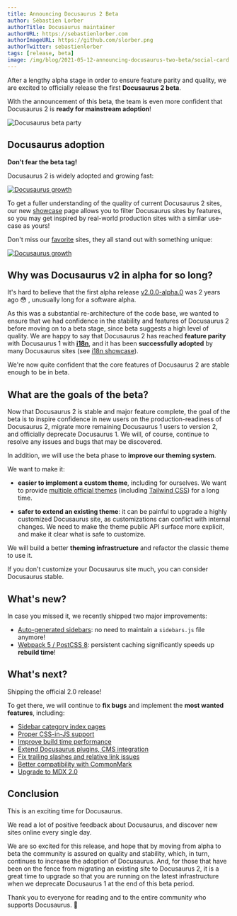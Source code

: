 ```yaml
---
title: Announcing Docusaurus 2 Beta
author: Sébastien Lorber
authorTitle: Docusaurus maintainer
authorURL: https://sebastienlorber.com
authorImageURL: https://github.com/slorber.png
authorTwitter: sebastienlorber
tags: [release, beta]
image: /img/blog/2021-05-12-announcing-docusaurus-two-beta/social-card.png
---
```


After a lengthy alpha stage in order to ensure feature parity and quality, we are excited to officially release the first **Docusaurus 2 beta**.

With the announcement of this beta, the team is even more confident that Docusaurus 2 is **ready for mainstream adoption**!

![Docusaurus beta party](/img/blog/2021-05-12-announcing-docusaurus-two-beta/image_cropped.png)

<!--truncate-->

## Docusaurus adoption

**Don't fear the beta tag!**

Docusaurus 2 is widely adopted and growing fast:

[![Docusaurus growth](/img/blog/2021-05-12-announcing-docusaurus-two-beta/trend.png)](https://www.npmtrends.com/docusaurus-vs-@docusaurus/core)

To get a fuller understanding of the quality of current Docusaurus 2 sites, our new [showcase](https://docusaurus.io/showcase) page allows you to filter Docusaurus sites by features, so you may get inspired by real-world production sites with a similar use-case as yours!

Don't miss our [favorite](https://docusaurus.io/showcase?tags=favorite) sites, they all stand out with something unique:

[![Docusaurus growth](/img/blog/2021-05-12-announcing-docusaurus-two-beta/favorites.png)](https://docusaurus.io/showcase?tags=favorite)

## Why was Docusaurus v2 in alpha for so long?

It's hard to believe that the first alpha release [v2.0.0-alpha.0](https://github.com/facebook/docusaurus/releases/tag/v2.0.0-alpha.0) was 2 years ago 😳 , unusually long for a software alpha.

As this was a substantial re-architecture of the code base, we wanted to ensure that we had confidence in the stability and features of Docusaurus 2 before moving on to a beta stage, since beta suggests a high level of quality. We are happy to say that Docusaurus 2 has reached **feature parity** with Docusaurus 1 with **[i18n](https://docusaurus.io/blog/2021/03/09/releasing-docusaurus-i18n)**, and it has been **successfully adopted** by many Docusaurus sites (see [i18n showcase](https://docusaurus.io/showcase?tags=i18n)).

We're now quite confident that the core features of Docusaurus 2 are stable enough to be in beta.

## What are the goals of the beta?

Now that Docusaurus 2 is stable and major feature complete, the goal of the beta is to inspire confidence in new users on the production-readiness of Docusaurus 2, migrate more remaining Docusaurus 1 users to version 2, and officially deprecate Docusaurus 1. We will, of course, continue to resolve any issues and bugs that may be discovered.

In addition, we will use the beta phase to **improve our theming system**.

We want to make it:

- **easier to implement a custom theme**, including for ourselves. We want to provide [multiple official themes](https://github.com/facebook/docusaurus/issues/3522) (including [Tailwind CSS](https://github.com/facebook/docusaurus/issues/2961)) for a long time.

- **safer to extend an existing theme**: it can be painful to upgrade a highly customized Docusaurus site, as customizations can conflict with internal changes. We need to make the theme public API surface more explicit, and make it clear what is safe to customize.

We will build a better **theming infrastructure** and refactor the classic theme to use it.

If you don't customize your Docusaurus site much, you can consider Docusaurus stable.

## What's new?

In case you missed it, we recently shipped two major improvements:

- [Auto-generated sidebars](https://docusaurus.io/docs/sidebar#sidebar-item-autogenerated): no need to maintain a `sidebars.js` file anymore!
- [Webpack 5 / PostCSS 8](https://github.com/facebook/docusaurus/issues/4027): persistent caching significantly speeds up **rebuild time**!

## What's next?

Shipping the official 2.0 release!

To get there, we will continue to **fix bugs** and implement the **most wanted features**, including:

- [Sidebar category index pages](https://github.com/facebook/docusaurus/issues/2643)
- [Proper CSS-in-JS support](https://github.com/facebook/docusaurus/issues/3236)
- [Improve build time performance](https://github.com/facebook/docusaurus/issues/4765)
- [Extend Docusaurus plugins, CMS integration](https://github.com/facebook/docusaurus/issues/4138)
- [Fix trailing slashes and relative link issues](https://github.com/facebook/docusaurus/issues/3372)
- [Better compatibility with CommonMark](https://github.com/facebook/docusaurus/issues/3018)
- [Upgrade to MDX 2.0](https://github.com/facebook/docusaurus/issues/4029)

## Conclusion

This is an exciting time for Docusaurus.

We read a lot of positive feedback about Docusaurus, and discover new sites online every single day.

We are so excited for this release, and hope that by moving from alpha to beta the community is assured on quality and stability, which, in turn, continues to increase the adoption of Docusaurus. And, for those that have been on the fence from migrating an existing site to Docusaurus 2, it is a great time to upgrade so that you are running on the latest infrastructure when we deprecate Docusaurus 1 at the end of this beta period.

Thank you to everyone for reading and to the entire community who supports Docusaurus. 🤗
